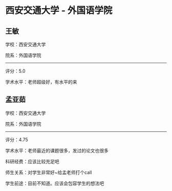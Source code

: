 # 西安交通大学 - 外国语学院

## 王敏

学校：西安交通大学

院系：外国语学院

* * *

评分：5.0

学术水平：老师超级好，有水平的来

## 孟亚茹

学校：西安交通大学

院系：外国语学院

* * *

评分：4.75

学术水平：老师最近的课题很多，发过的论文也很多

科研经费：应该比较充足吧

师生关系：对学生非常好~给孟老师打个call

学生前途：目前不知道。应该会包容学生的想法吧